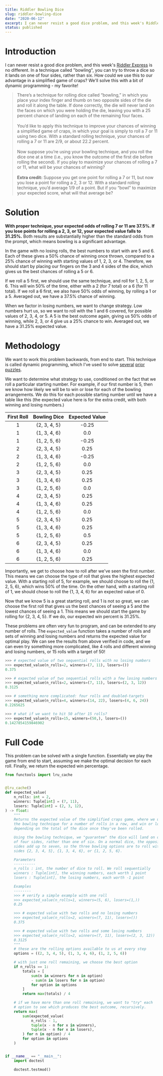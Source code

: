 ```yaml
---
title: Riddler Bowling Dice
slug: riddler-bowling-dice
date: "2020-06-12"
excerpt: I can never resist a good dice problem, and this week's Riddler Express is no different. In a technique called "bowling", you can try to throw a dice so it lands on one of four sides, rather than six. How could we use this to our advantage in a simplified game of craps? We'll solve this with a bit of dynamic programming - my favorite!
status: published
---
```


# Introduction

I can never resist a good dice problem, and this week's <a href="https://fivethirtyeight.com/features/how-long-will-the-bacterial-colony-last/">Riddler Express</a> is no different. In a technique called "bowling", you can try to throw a dice so it lands on one of four sides, rather than six. How could we use this to our advantage in a simplified game of craps? We'll solve this with a bit of dynamic programming - my favorite!

<blockquote>
There’s a technique for rolling dice called “bowling,” in which you place your index finger and thumb on two opposite sides of the die and roll it along the table. If done correctly, the die will never land on the faces on which you were holding the die, leaving you with a 25 percent chance of landing on each of the remaining four faces.
<br><br>
You’d like to apply this technique to improve your chances of winning a simplified game of craps, in which your goal is simply to roll a 7 or 11 using two dice. With a standard rolling technique, your chances of rolling a 7 or 11 are 2/9, or about 22.2 percent.
<br><br>
Now suppose you’re using your bowling technique, and you roll the dice one at a time (i.e., you know the outcome of the first die before rolling the second). If you play to maximize your chances of rolling a 7 or 11, what will be your chances of winning?
<br><br>
<strong>Extra credit:</strong> Suppose you get one point for rolling a 7 or 11, but now you lose a point for rolling a 2, 3 or 12. With a standard rolling technique, you’d average 1/9 of a point. But if you “bowl” to maximize your expected score, what will that average be?
</blockquote>

# Solution

**With proper technique, your expected odds of rolling 7 or 11 are 37.5%. If you lose points for rolling a 2, 3, or 12, your expected value falls to 31.25%.** Both results are substantially higher than the standard odds from the prompt, which means bowling is a significant advantage.

In the game with no losing rolls, the best numbers to start with are 5 and 6. Each of these gives a 50% chance of winning once thrown, compared to a 25% chance of winning with starting values of 1, 2, 3, or 4. Therefore, we should start by placing our fingers on the 3 and 4 sides of the dice, which gives us the best chances of rolling a 5 or 6.

If we roll a 5 first, we should use the same technique, and roll for 1, 2, 5, or 6. This will win 50% of the time, either with a 2 (for 7 total) or a 6 (for 11 total). If we roll a 6 first, we also have 50% odds of winning, by rolling a 1 or a 5. Averaged out, we have a 37.5% chance of winning.

When we factor in losing numbers, we want to change strategy. Low numbers hurt us, so we want to roll with the 1 and 6 covered, for possible values of 2, 3, 4, or 5. A 5 is the best outcome again, giving us 50% odds of winning, while 2, 3, or 4 give us a 25% chance to win. Averaged out, we have a 31.25% expected value.

# Methodology

We want to work this problem backwards, from end to start. This technique is called dynamic programming, which I've used to solve <a href="https://www.jtash.com/riddler-guess-who">several</a> <a href="https://www.jtash.com/riddler-pennies">prior</a> <a href="https://www.jtash.com/riddler-flips">puzzles</a>.

We want to determine what strategy to use, conditioned on the fact that we roll a particular starting number. For example, if our first number is 5, then we know how likely we will be to win or lose for each of the bowling arrangements. We do this for each possible starting number until we have a table like this (the expected value here is for the extra credit, with both winning and losing numbers.)

| First Roll | Bowling Dice | Expected Value |
| :--------: | :----------: | :------------: |
|     1      | {2, 3, 4, 5} |     -0.25      |
|     1      | {1, 3, 4, 6} |      0.0       |
|     1      | {1, 2, 5, 6} |     -0.25      |
|     2      | {2, 3, 4, 5} |      0.25      |
|     2      | {1, 3, 4, 6} |     -0.25      |
|     2      | {1, 2, 5, 6} |      0.0       |
|     3      | {2, 3, 4, 5} |      0.25      |
|     3      | {1, 3, 4, 6} |      0.25      |
|     3      | {1, 2, 5, 6} |      0.0       |
|     4      | {2, 3, 4, 5} |      0.25      |
|     4      | {1, 3, 4, 6} |      0.25      |
|     4      | {1, 2, 5, 6} |      0.0       |
|     5      | {2, 3, 4, 5} |      0.25      |
|     5      | {1, 3, 4, 6} |      0.25      |
|     5      | {1, 2, 5, 6} |      0.5       |
|     6      | {2, 3, 4, 5} |      0.25      |
|     6      | {1, 3, 4, 6} |      0.0       |
|     6      | {1, 2, 5, 6} |      0.25      |

Importantly, we get to choose how to roll after we've seen the first number. This means we can choose the type of roll that gives the highest expected value. With a starting roll of 5, for example, we should choose to roll the {1, 2, 5, 6}, which wins 50% of the time. On the other hand, with a starting roll of 1, we should chose to roll the {1, 3, 4, 6} for an expected value of 0.

Now that we know 5 is a great starting roll, and 1 is not so great, we can choose the first roll that gives us the best chances of seeing a 5 and the lowest chances of seeing a 1. This means we should start the game by rolling for {2, 3, 4, 5}. If we do, our expected win percent is 31.25%.

These problems are often very fun to program, and can be extended to any number of rolls. The `expected_value` function takes a number of rolls and sets of winning and losing numbers and returns the expected value for optimal play. We can see the results from above verified in code, and we can even try something more complicated, like 4 rolls and different winning and losing numbers, or 15 rolls with a target of 50!

```python
>>> # expected value of two sequential rolls with no losing numbers
>>> expected_value(n_rolls=2, winners=(7, 11), losers=())
0.375

>>> # expected value of two sequential rolls with a few losing numbers
>>> expected_value(n_rolls=2, winners=(7, 11), losers=(2, 3, 12))
0.3125

>>> # something more complicated: four rolls and doubled-targets
>>> expected_value(n_rolls=4, winners=(14, 22), losers=(4, 6, 24))
0.2265625

>>> # what if we want to hit 50 after 15 rolls?
>>> expected_value(n_rolls=15, winners=(50,), losers=())
0.1427854159846902
```

# Full Code

This problem can be solved with a single function. Essentially we play the game from end to start, assuming we make the optimal decision for each roll. Finally, we return the expected win percentage.

```python
from functools import lru_cache


@lru_cache()
def expected_value(
    n_rolls: int = 2,
    winners: Tuple[int] = (7, 11),
    losers: Tuple[int] = (2, 3, 12),
) -> float:
    """
    Returns the expected value of the simplified craps game, where we use
    the bowling technique for a number of rolls in a row, and win or lose
    depending on the total of the dice once they've been rolled.

    Using the bowling technique, we "guarantee" the dice will land on one
    of four sides, rather than one of six. On a normal dice, the opposite
    sides add up to seven, so the three bowling options are to roll with
    sides {2, 3, 4, 5}, {1, 3, 4, 6}, or {1, 2, 5, 6}.

    Parameters
    ----------
    n_rolls : int, the number of dice to roll. We roll sequentially
    winners : Tuple[int], the winning numbers, each worth 1 point
    losers : Tuple[int], the losing numbers, each worth -1 point

    Examples
    --------
    >>> # verify a simple example with one roll
    >>> expected_value(n_rolls=1, winners=(5, 6), losers=(1,))
    0.25

    >>> # expected value with two rolls and no losing numbers
    >>> expected_value(n_rolls=2, winners=(7, 11), losers=())
    0.375

    >>> # expected value with two rolls and some losing numbers
    >>> expected_value(n_rolls=2, winners=(7, 11), losers=(2, 3, 12))
    0.3125
    """
    # these are the rolling options available to us at every step
    options = ((2, 3, 4, 5), (1, 3, 4, 6), (1, 2, 5, 6))

    # with just one roll remaining, we choose the best option
    if n_rolls == 1:
        totals = [
            sum(n in winners for n in option)
            - sum(n in losers for n in option)
            for option in options
        ]
        return max(totals) / 4

    # if we have more than one roll remaining, we want to "try" each
    # option to see which produces the best outcome, recursively.
    return max(
        sum(expected_value(
            n_rolls - 1,
            tuple(x - n for x in winners),
            tuple(x - n for x in losers),
        ) for n in option) / 4
        for option in options
    )


if __name__ == "__main__":
    import doctest

    doctest.testmod()
```
